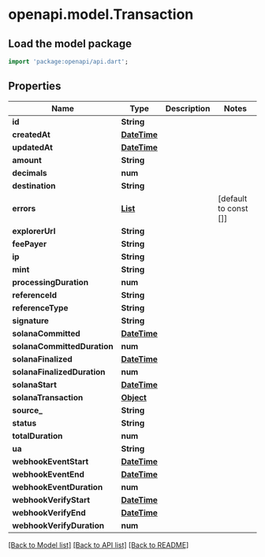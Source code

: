 # openapi.model.Transaction

## Load the model package
```dart
import 'package:openapi/api.dart';
```

## Properties
Name | Type | Description | Notes
------------ | ------------- | ------------- | -------------
**id** | **String** |  | 
**createdAt** | [**DateTime**](DateTime.md) |  | 
**updatedAt** | [**DateTime**](DateTime.md) |  | 
**amount** | **String** |  | 
**decimals** | **num** |  | 
**destination** | **String** |  | 
**errors** | [**List<TransactionError>**](TransactionError.md) |  | [default to const []]
**explorerUrl** | **String** |  | 
**feePayer** | **String** |  | 
**ip** | **String** |  | 
**mint** | **String** |  | 
**processingDuration** | **num** |  | 
**referenceId** | **String** |  | 
**referenceType** | **String** |  | 
**signature** | **String** |  | 
**solanaCommitted** | [**DateTime**](DateTime.md) |  | 
**solanaCommittedDuration** | **num** |  | 
**solanaFinalized** | [**DateTime**](DateTime.md) |  | 
**solanaFinalizedDuration** | **num** |  | 
**solanaStart** | [**DateTime**](DateTime.md) |  | 
**solanaTransaction** | [**Object**](.md) |  | 
**source_** | **String** |  | 
**status** | **String** |  | 
**totalDuration** | **num** |  | 
**ua** | **String** |  | 
**webhookEventStart** | [**DateTime**](DateTime.md) |  | 
**webhookEventEnd** | [**DateTime**](DateTime.md) |  | 
**webhookEventDuration** | **num** |  | 
**webhookVerifyStart** | [**DateTime**](DateTime.md) |  | 
**webhookVerifyEnd** | [**DateTime**](DateTime.md) |  | 
**webhookVerifyDuration** | **num** |  | 

[[Back to Model list]](../README.md#documentation-for-models) [[Back to API list]](../README.md#documentation-for-api-endpoints) [[Back to README]](../README.md)


